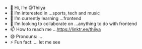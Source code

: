 - 👋 Hi, I’m @Thiiya
- 👀 I’m interested in ...sports, tech and music
- 🌱 I’m currently learning ...frontend
- 💞️ I’m looking to collaborate on ...anything to do with frontend
- 📫 How to reach me ...https://linktr.ee/thiiya
- 😄 Pronouns: ...
- ⚡ Fun fact: ... let me see

<!---
Thiiya/Thiiya is a ✨ special ✨ repository because its `README.md` (this file) appears on your GitHub profile.
You can click the Preview link to take a look at your changes.
--->
